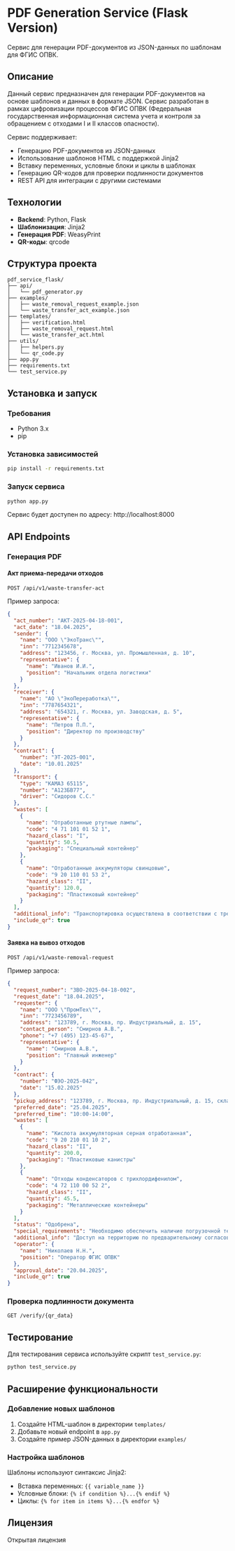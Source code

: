 # PDF Generation Service (Flask Version)

Сервис для генерации PDF-документов из JSON-данных по шаблонам для ФГИС ОПВК.

## Описание

Данный сервис предназначен для генерации PDF-документов на основе шаблонов и данных в формате JSON. Сервис разработан в рамках цифровизации процессов ФГИС ОПВК (Федеральная государственная информационная система учета и контроля за обращением с отходами I и II классов опасности).

Сервис поддерживает:
- Генерацию PDF-документов из JSON-данных
- Использование шаблонов HTML с поддержкой Jinja2
- Вставку переменных, условные блоки и циклы в шаблонах
- Генерацию QR-кодов для проверки подлинности документов
- REST API для интеграции с другими системами

## Технологии

- **Backend**: Python, Flask
- **Шаблонизация**: Jinja2
- **Генерация PDF**: WeasyPrint
- **QR-коды**: qrcode

## Структура проекта

```
pdf_service_flask/
├── api/
│   └── pdf_generator.py
├── examples/
│   ├── waste_removal_request_example.json
│   └── waste_transfer_act_example.json
├── templates/
│   ├── verification.html
│   ├── waste_removal_request.html
│   └── waste_transfer_act.html
├── utils/
│   ├── helpers.py
│   └── qr_code.py
├── app.py
├── requirements.txt
└── test_service.py
```

## Установка и запуск

### Требования

- Python 3.x
- pip

### Установка зависимостей

```bash
pip install -r requirements.txt
```

### Запуск сервиса

```bash
python app.py
```

Сервис будет доступен по адресу: http://localhost:8000

## API Endpoints

### Генерация PDF

#### Акт приема-передачи отходов

```
POST /api/v1/waste-transfer-act
```

Пример запроса:
```json
{
  "act_number": "АКТ-2025-04-18-001",
  "act_date": "18.04.2025",
  "sender": {
    "name": "ООО \"ЭкоТранс\"",
    "inn": "7712345678",
    "address": "123456, г. Москва, ул. Промышленная, д. 10",
    "representative": {
      "name": "Иванов И.И.",
      "position": "Начальник отдела логистики"
    }
  },
  "receiver": {
    "name": "АО \"ЭкоПереработка\"",
    "inn": "7787654321",
    "address": "654321, г. Москва, ул. Заводская, д. 5",
    "representative": {
      "name": "Петров П.П.",
      "position": "Директор по производству"
    }
  },
  "contract": {
    "number": "ЭТ-2025-001",
    "date": "10.01.2025"
  },
  "transport": {
    "type": "КАМАЗ 65115",
    "number": "А123БВ77",
    "driver": "Сидоров С.С."
  },
  "wastes": [
    {
      "name": "Отработанные ртутные лампы",
      "code": "4 71 101 01 52 1",
      "hazard_class": "I",
      "quantity": 50.5,
      "packaging": "Специальный контейнер"
    },
    {
      "name": "Отработанные аккумуляторы свинцовые",
      "code": "9 20 110 01 53 2",
      "hazard_class": "II",
      "quantity": 120.0,
      "packaging": "Пластиковый контейнер"
    }
  ],
  "additional_info": "Транспортировка осуществлена в соответствии с требованиями безопасности",
  "include_qr": true
}
```

#### Заявка на вывоз отходов

```
POST /api/v1/waste-removal-request
```

Пример запроса:
```json
{
  "request_number": "ЗВО-2025-04-18-002",
  "request_date": "18.04.2025",
  "requester": {
    "name": "ООО \"ПромТех\"",
    "inn": "7723456789",
    "address": "123789, г. Москва, пр. Индустриальный, д. 15",
    "contact_person": "Смирнов А.В.",
    "phone": "+7 (495) 123-45-67",
    "representative": {
      "name": "Смирнов А.В.",
      "position": "Главный инженер"
    }
  },
  "contract": {
    "number": "ФЭО-2025-042",
    "date": "15.02.2025"
  },
  "pickup_address": "123789, г. Москва, пр. Индустриальный, д. 15, склад №3",
  "preferred_date": "25.04.2025",
  "preferred_time": "10:00-14:00",
  "wastes": [
    {
      "name": "Кислота аккумуляторная серная отработанная",
      "code": "9 20 210 01 10 2",
      "hazard_class": "II",
      "quantity": 200.0,
      "packaging": "Пластиковые канистры"
    },
    {
      "name": "Отходы конденсаторов с трихлордифенилом",
      "code": "4 72 110 00 52 2",
      "hazard_class": "II",
      "quantity": 45.5,
      "packaging": "Металлические контейнеры"
    }
  ],
  "status": "Одобрена",
  "special_requirements": "Необходимо обеспечить наличие погрузочной техники",
  "additional_info": "Доступ на территорию по предварительному согласованию",
  "operator": {
    "name": "Николаев Н.Н.",
    "position": "Оператор ФГИС ОПВК"
  },
  "approval_date": "20.04.2025",
  "include_qr": true
}
```

### Проверка подлинности документа

```
GET /verify/{qr_data}
```

## Тестирование

Для тестирования сервиса используйте скрипт `test_service.py`:

```bash
python test_service.py
```

## Расширение функциональности

### Добавление новых шаблонов

1. Создайте HTML-шаблон в директории `templates/`
2. Добавьте новый endpoint в `app.py`
3. Создайте пример JSON-данных в директории `examples/`

### Настройка шаблонов

Шаблоны используют синтаксис Jinja2:
- Вставка переменных: `{{ variable_name }}`
- Условные блоки: `{% if condition %}...{% endif %}`
- Циклы: `{% for item in items %}...{% endfor %}`

## Лицензия

Открытая лицензия
